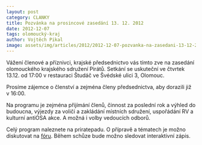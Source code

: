 ```yaml
---
layout: post
category: CLANKY
title: Pozvánka na prosincové zasedání 13. 12. 2012
date: 2012-12-07
tags: olomoucký-kraj
author: Vojtěch Pikal
image: assets/img/articles/2012/2012-12-07-pozvanka-na-zasedani-13-12-2012.jpg   #751x422 pixelu
---
```

Vážení členové a příznivci, krajské předsednictvo vás tímto zve na zasedání olomouckého krajského sdružení Pirátů. Setkání se uskuteční ve čtvrtek 13.12. od 17:00 v restauraci Študáč ve Švédské ulici 3, Olomouc.

Prosíme zájemce o členství a zejména členy předsednictva, aby dorazili již v 16:00.

Na programu je zejména přijímání členů, činnost za poslední rok a výhled do budoucna, výjezdy za voliči a zakládání místních sdružení, uspořádání RV a kulturní antiOSA akce. A možná i volby vedoucích odborů.

Celý program naleznete na priratepadu. O přípravě a tématech je možno diskutovat na [fóru](https://forum.pirati.cz/olomoucky-kraj-f80/zasedani-13-12-ve-studaci-t14475.html). Během schůze bude možno sledovat interaktivní zápis.
